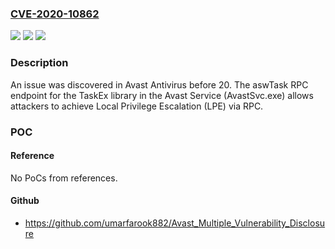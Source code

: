 ### [CVE-2020-10862](https://cve.mitre.org/cgi-bin/cvename.cgi?name=CVE-2020-10862)
![](https://img.shields.io/static/v1?label=Product&message=n%2Fa&color=blue)
![](https://img.shields.io/static/v1?label=Version&message=n%2Fa&color=blue)
![](https://img.shields.io/static/v1?label=Vulnerability&message=n%2Fa&color=brighgreen)

### Description

An issue was discovered in Avast Antivirus before 20. The aswTask RPC endpoint for the TaskEx library in the Avast Service (AvastSvc.exe) allows attackers to achieve Local Privilege Escalation (LPE) via RPC.

### POC

#### Reference
No PoCs from references.

#### Github
- https://github.com/umarfarook882/Avast_Multiple_Vulnerability_Disclosure

